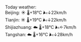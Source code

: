Today weather:  
Beijing: ☀️   🌡️+18°C 🌬️↓22km/h  
Tianjin: ☀️   🌡️+19°C 🌬️↓22km/h  
Shijiazhuang: ☁️   🌡️+18°C 🌬️←7km/h  
Tangshan: ☁️   🌡️+16°C 🌬️↓28km/h  
